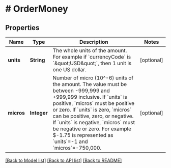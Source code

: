 # # OrderMoney


## Properties 


Name | Type | Description | Notes
------------ | ------------- | ------------- | -------------
**units**| **String** | The whole units of the amount. For example if &#x60;currencyCode&#x60; is &#x60;\&quot;USD\&quot;&#x60;, then 1 unit is one US dollar.  | [optional]
**micros**| **Integer** | Number of micro (10^-6) units of the amount. The value must be between -999,999 and +999,999 inclusive. If &#x60;units&#x60; is positive, &#x60;micros&#x60; must be positive or zero. If &#x60;units&#x60; is zero, &#x60;micros&#x60; can be positive, zero, or negative. If &#x60;units&#x60; is negative, &#x60;micros&#x60; must be negative or zero. For example $-1.75 is represented as &#x60;units&#x60;&#x3D;-1 and &#x60;micros&#x60;&#x3D;-750,000.  | [optional]


[[Back to Model list]](../../README.md#models) [[Back to API list]](../../README.md#endpoints) [[Back to README]](../../README.md)

